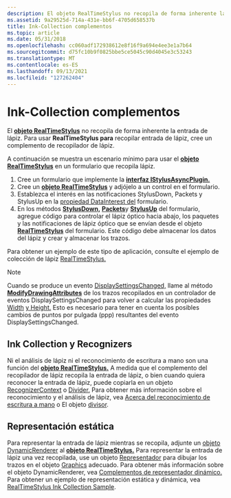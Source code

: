 ```yaml
---
description: El objeto RealTimeStylus no recopila de forma inherente la entrada de lápiz. Para usar RealTimeStylus para recopilar entrada de lápiz, cree un complemento de recopilador de lápiz.
ms.assetid: 9a29525d-714a-431e-bb6f-4705d658537b
title: Ink-Collection complementos
ms.topic: article
ms.date: 05/31/2018
ms.openlocfilehash: cc060adf172938612e8f16f9a694e4ee3e1a7b64
ms.sourcegitcommit: d75fc10b9f0825bbe5ce5045c90d4045e3c53243
ms.translationtype: MT
ms.contentlocale: es-ES
ms.lasthandoff: 09/13/2021
ms.locfileid: "127262404"
---
```

# <a name="ink-collection-plug-ins"></a>Ink-Collection complementos

El [**objeto RealTimeStylus**](realtimestylus-class.md) no recopila de forma inherente la entrada de lápiz. Para usar **RealTimeStylus para** recopilar entrada de lápiz, cree un complemento de recopilador de lápiz.

A continuación se muestra un escenario mínimo para usar el [**objeto RealTimeStylus**](realtimestylus-class.md) en un formulario que recopila lápiz.

1.  Cree un formulario que implemente la [**interfaz IStylusAsyncPlugin.**](/windows/win32/api/rtscom/nn-rtscom-istylusasyncplugin)
2.  Cree un [**objeto RealTimeStylus**](realtimestylus-class.md) y adjójelo a un control en el formulario.
3.  Establezca el interés en las notificaciones StylusDown, Packets y StylusUp en la [propiedad DataInterest del](/previous-versions/ms574886(v=vs.100)) formulario.
4.  En los métodos [**StylusDown,**](/windows/desktop/api/RTSCom/nf-rtscom-istylusplugin-stylusdown) [**Packets**](/windows/desktop/api/RTSCom/nf-rtscom-istylusplugin-packets)y [**StylusUp**](/windows/desktop/api/RTSCom/nf-rtscom-istylusplugin-stylusup) del formulario, agregue código para controlar el lápiz óptico hacia abajo, los paquetes y las notificaciones de lápiz óptico que se envían desde el objeto [**RealTimeStylus**](realtimestylus-class.md) del formulario. Este código debe almacenar los datos del lápiz y crear y almacenar los trazos.

Para obtener un ejemplo de este tipo de aplicación, consulte el ejemplo de colección de lápiz [RealTimeStylus.](realtimestylus-ink-collection-sample.md)

> [!Note]  
> Cuando se produce un evento [DisplaySettingsChanged,](/dotnet/api/microsoft.win32.systemevents.displaysettingschanged?view=dotnet-plat-ext-3.1) llame al método [**ModifyDrawingAttributes**](/windows/desktop/api/msinkaut/nf-msinkaut-iinkstrokes-modifydrawingattributes) de los trazos recopilados en un controlador de eventos DisplaySettingsChanged para volver a calcular las propiedades [Width](/previous-versions/ms582112(v=vs.100)) [y Height.](/previous-versions/ms582106(v=vs.100)) Esto es necesario para tener en cuenta los posibles cambios de puntos por pulgada (ppp) resultantes del evento DisplaySettingsChanged.

 

## <a name="ink-collection-and-recognizers"></a>Ink Collection y Recognizers

Ni el análisis de lápiz ni el reconocimiento de escritura a mano son una función del [**objeto RealTimeStylus.**](realtimestylus-class.md) A medida que el complemento del recopilador de lápiz recopila la entrada de lápiz, o bien cuando quiera reconocer la entrada de lápiz, puede copiarla en un objeto [RecognizerContext](/previous-versions/ms552546(v=vs.100)) o [Divider.](/previous-versions/ms583616(v=vs.100)) Para obtener más información sobre el reconocimiento y el análisis de lápiz, vea [Acerca del reconocimiento de escritura a mano](about-handwriting-recognition.md) o El objeto [divisor](the-divider-object.md).

## <a name="static-rendering"></a>Representación estática

Para representar la entrada de lápiz mientras se recopila, adjunte un [objeto DynamicRenderer](/previous-versions/ms575176(v=vs.100)) al [**objeto RealTimeStylus.**](realtimestylus-class.md) Para representar la entrada de lápiz una vez recopilada, use un objeto [Representador](/previous-versions/ms552630(v=vs.100)) para dibujar los trazos en el objeto [Graphics](/dotnet/api/system.drawing.graphics?view=dotnet-plat-ext-3.1) adecuado. Para obtener más información sobre el objeto DynamicRenderer, vea [Complementos de representador dinámico.](dynamic-renderer-plug-ins.md) Para obtener un ejemplo de representación estática y dinámica, vea [RealTimeStylus Ink Collection Sample](realtimestylus-ink-collection-sample.md).

 

 
